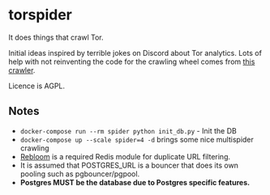 # torspider
It does things that crawl Tor.

Initial ideas inspired by terrible jokes on Discord about Tor analytics.
Lots of help with not reinventing the code for the crawling wheel comes from [this crawler](https://github.com/dirtyfilthy/freshonions-torscraper).

Licence is AGPL.

## Notes
* `docker-compose run --rm spider python init_db.py` - Init the DB
* `docker-compose up --scale spider=4 -d` brings some nice multispider crawling 
* [Rebloom](http://rebloom.io/) is a required Redis module for duplicate URL filtering.
* It is assumed that POSTGRES_URL is a bouncer that does its own pooling such as pgbouncer/pgpool.
* **Postgres MUST be the database due to Postgres specific features.**
